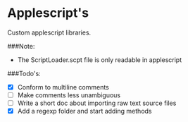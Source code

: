 # Applescript's

Custom applescript libraries.

###Note:
- The ScriptLoader.scpt file is only readable in applescript

###Todo's:
- [x] Conform to multiline comments
- [ ] Make comments less unambiguous
- [ ] Write a short doc about importing raw text source files
- [x] Add a regexp folder and start adding methods

